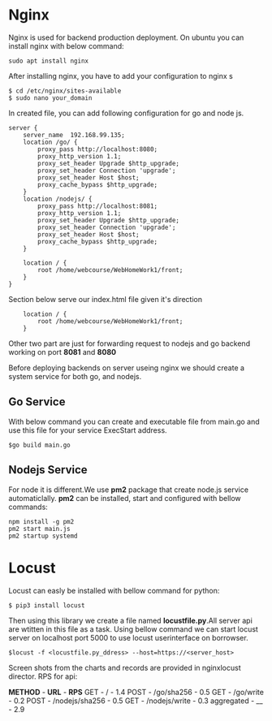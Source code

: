 # Nginx

Nginx is used for backend production deployment. On ubuntu you can install nginx with below command:
  
    sudo apt install nginx
After installing nginx, you have to add your configuration to nginx s
   
    $ cd /etc/nginx/sites-available
    $ sudo nano your_domain

In created file, you can add following configuration for go and node js. 

    server {
        server_name  192.168.99.135;
        location /go/ {
            proxy_pass http://localhost:8080;
            proxy_http_version 1.1;
            proxy_set_header Upgrade $http_upgrade;
            proxy_set_header Connection 'upgrade';
            proxy_set_header Host $host;
            proxy_cache_bypass $http_upgrade;
        }
        location /nodejs/ {
            proxy_pass http://localhost:8081;
            proxy_http_version 1.1;
            proxy_set_header Upgrade $http_upgrade;
            proxy_set_header Connection 'upgrade';
            proxy_set_header Host $host;
            proxy_cache_bypass $http_upgrade;
        }
    
        location / {
            root /home/webcourse/WebHomeWork1/front;
        }
    }
    
Section below serve our index.html file given it's direction

        location / {
            root /home/webcourse/WebHomeWork1/front;
        }
Other two part are just for forwarding request to nodejs and go backend working on port **8081** and **8080**

Before deploying backends on server useing nginx we should create a system service for both go, and nodejs.

## Go Service
With below command you can create and executable file from main.go and use this file for your service ExecStart address. 

    $go build main.go

## Nodejs Service
For node it is different.We use **pm2** package that create node.js service automaticlally.
**pm2** can be installed, start and configured with bellow commands:
    
    npm install -g pm2
    pm2 start main.js
    pm2 startup systemd
    
# Locust
Locust can easly be installed with bellow command for python:
    
    $ pip3 install locust
Then using this library we create a file named **locustfile.py**.All server api are wtitten in this file as a task.
Using bellow command we can start locust server on localhost port 5000 to use locust userinterface on borrowser.
    
    $locust -f <locustfile.py_ddress> --host=https://<server_host>
Screen shots from the charts and records are provided in nginxlocust director.
RPS for api:
    
**METHOD**    -    **URL**    -   **RPS**
GET   -   /   -   1.4
POST   -   /go/sha256   -   0.5
GET   -   /go/write   -   0.2
POST   -   /nodejs/sha256   -   0.5
GET   -   /nodejs/write   -   0.3
aggregated   -   __   -    2.9
    








